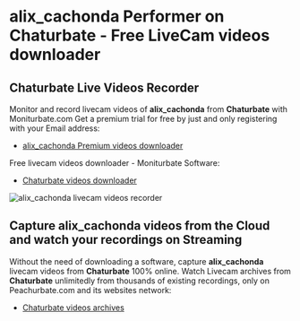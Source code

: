 # alix_cachonda Performer on Chaturbate - Free LiveCam videos downloader

## Chaturbate Live Videos Recorder

Monitor and record livecam videos of **alix_cachonda** from **Chaturbate** with Moniturbate.com
Get a premium trial for free by just and only registering with your Email address:
* [alix_cachonda Premium videos downloader](https://moniturbate.com/request-demo-licence-key.html)

Free livecam videos downloader - Moniturbate Software:
* [Chaturbate videos downloader](https://moniturbate.com/moniturbate-download-software.html)

![alix_cachonda livecam videos recorder](https://peachurnet.com/templates/moniturbate-software.png)


## Capture alix_cachonda videos from the Cloud and watch your recordings on Streaming

Without the need of downloading a software, capture **alix_cachonda** livecam videos from **Chaturbate** 100% online.
Watch Livecam archives from **Chaturbate** unlimitedly from thousands of existing recordings, only on Peachurbate.com and its websites network:
* [Chaturbate videos archives](https://peachurnet.com/)